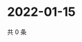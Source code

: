 # 2022-01-15

共 0 条

<!-- BEGIN WEIBO -->
<!-- 最后更新时间 Sat Jan 15 2022 10:04:36 GMT+0800 (China Standard Time) -->

<!-- END WEIBO -->
